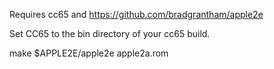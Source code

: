 Requires cc65 and https://github.com/bradgrantham/apple2e

Set CC65 to the bin directory of your cc65 build.

make
$APPLE2E/apple2e apple2a.rom
